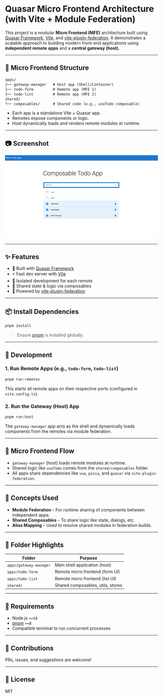 # Quasar Micro Frontend Architecture (with Vite + Module Federation)

This project is a modular **Micro Frontend (MFE)** architecture built using [Quasar Framework](https://quasar.dev/), [Vite](https://vitejs.dev/), and [vite-plugin-federation](https://github.com/originjs/vite-plugin-federation). It demonstrates a scalable approach to building modern front-end applications using **independent remote apps** and a **central gateway (host)**.

---

## 🧹 Micro Frontend Structure

```
apps/
├── gateway-manager   # Host app (Shell/Container)
├── todo-form         # Remote app (MFE 1)
├── todo-list         # Remote app (MFE 2)
shared/
└── composables/      # Shared code (e.g., useTodo composable)
```

- Each app is a standalone Vite + Quasar app.
- Remotes expose components or logic.
- Host dynamically loads and renders remote modules at runtime.

---

## 📷 Screenshot

![App Preview](./assets/screenshot.png)

---

## ✨ Features

- 🧱 Built with [Quasar Framework](https://quasar.dev/)
- ⚡ Fast dev server with [Vite](https://vitejs.dev/)
- 🧪 Isolated development for each remote
- 📆 Shared state & logic via composables
- 🔌 Powered by [vite-plugin-federation](https://github.com/originjs/vite-plugin-federation)

---

## 📦 Install Dependencies

```bash
pnpm install
```

> Ensure [pnpm](https://pnpm.io/) is installed globally.

---

## 💠 Development

### 1. Run Remote Apps (e.g., `todo-form`, `todo-list`)

```bash
pnpm run:remotes
```

This starts all remote apps on their respective ports (configured in `vite.config.ts`).

### 2. Run the Gateway (Host) App

```bash
pnpm run:host
```

The `gateway-manager` app acts as the shell and dynamically loads components from the remotes via module federation.

---

## 🔗 Micro Frontend Flow

- `gateway-manager` (host) loads remote modules at runtime.
- Shared logic like `useTodo` comes from the `shared/composables` folder.
- All apps share dependencies like `vue`, `pinia`, and `quasar` via `vite-plugin-federation`.

---

## 🧐 Concepts Used

- **Module Federation** – For runtime sharing of components between independent apps.
- **Shared Composables** – To share logic like state, dialogs, etc.
- **Alias Mapping** – Used to resolve shared modules in federation builds.

---

## 📁 Folder Highlights

| Folder               | Purpose                             |
|----------------------|-------------------------------------|
| `apps/gateway-manager` | Main shell application (host)      |
| `apps/todo-form`       | Remote micro frontend (form UI)    |
| `apps/todo-list`       | Remote micro frontend (list UI)    |
| `shared/`              | Shared composables, utils, stores  |

---

## 📌 Requirements

- Node.js `>=18`
- [pnpm](https://pnpm.io/) `>=8`
- Compatible terminal to run concurrent processes

---

## 🤝 Contributions

PRs, issues, and suggestions are welcome!

---

## 📜 License

MIT

